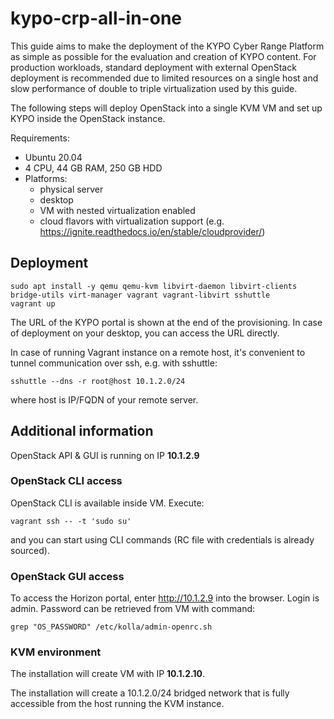 # kypo-crp-all-in-one
This guide aims to make the deployment of the KYPO Cyber Range Platform as simple as possible for the evaluation and creation of KYPO content. For production workloads, standard deployment with
external OpenStack deployment is recommended due to limited resources on a single host and slow performance of double to triple virtualization used by this guide.

The following steps will deploy OpenStack into a single KVM VM and set up KYPO inside the OpenStack instance.

Requirements:
* Ubuntu 20.04
* 4 CPU, 44 GB RAM, 250 GB HDD
* Platforms:
    * physical server
    * desktop
    * VM with nested virtualization enabled
    * cloud flavors with virtualization support (e.g. https://ignite.readthedocs.io/en/stable/cloudprovider/)

## Deployment

```
sudo apt install -y qemu qemu-kvm libvirt-daemon libvirt-clients bridge-utils virt-manager vagrant vagrant-libvirt sshuttle
vagrant up
```

The URL of the KYPO portal is shown at the end of the provisioning. In case of deployment on your desktop, you can access the URL directly.

In case of running Vagrant instance on a remote host, it's convenient to tunnel communication over ssh, e.g. with sshuttle:
```
sshuttle --dns -r root@host 10.1.2.0/24
```
where host is IP/FQDN of your remote server.

## Additional information

OpenStack API & GUI is running on IP **10.1.2.9**

### OpenStack CLI access
OpenStack CLI is available inside VM. Execute:

`vagrant ssh -- -t 'sudo su'`

and you can start using CLI commands (RC file with credentials is already sourced).

### OpenStack GUI access
To access the Horizon portal, enter http://10.1.2.9 into the browser. Login is admin.
Password can be retrieved from VM with command:

`grep "OS_PASSWORD" /etc/kolla/admin-openrc.sh`

### KVM environment

The installation will create VM with IP **10.1.2.10**.

The installation will create a 10.1.2.0/24 bridged network that is fully accessible from the host running the KVM instance.

